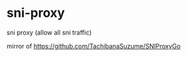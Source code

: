 # sni-proxy
sni proxy (allow all sni traffic)

mirror of https://github.com/TachibanaSuzume/SNIProxyGo
